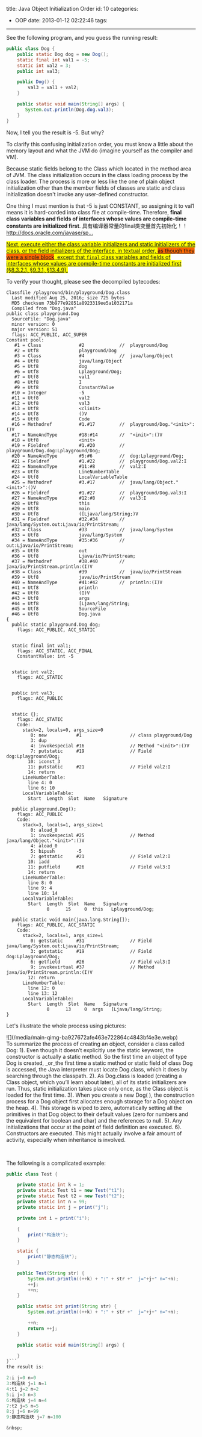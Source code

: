 title: Java Object Initialization Order
id: 10
categories:
  - OOP
date: 2013-01-12 02:22:46
tags:
---

See the following program, and you guess the running result:
``` java
public class Dog {
    public static Dog dog = new Dog();
    static final int val1 = -5;
    static int val2 = 3;
    public int val3;

    public Dog() {
        val3 = val1 + val2;
    }

    public static void main(String[] args) {
       System.out.println(Dog.dog.val3);
    }
}
```
Now, I tell you the result is -5. But why?

To clarify this confusing initialization order, you must know a little about the memory layout and what the JVM do (imagine yourself as the compiler and VM).

Because static fields belong to the Class which located in the method area of JVM. The class initialization occurs in the class loading process by the class loader. The process is more or less like the one of plain object initialization other than the member fields of classes are static and class initialization doesn't invoke any user-defined constructor.

One thing I must mention is that -5 is just CONSTANT, so assigning it to val1 means it is hard-corded into class file at compile-time. Therefore, **final class variables and fields of interfaces whose values are compile-time constants are initialized first**.
具有编译器常量的final类变量首先初始化！！
[<span class="qlink_container">http://docs.oracle.com/ja<wbr />vase/sp...</span>](http://docs.oracle.com/javase/specs/jls/se6/html/execution.html#12.4.2)

[<span style="background-color: #ffff00;">Next, execute either the class variable initializers and static initializers of the class, or the field initializers of the interface, in textual order, <span style="background-color: #ff6600;">as though they were a single block</span>, except that `final` class variables and fields of interfaces whose values are compile-time constants are initialized first (§8.3.2.1, §9.3.1, §13.4.9).</span>](http://docs.oracle.com/javase/specs/jls/se6/html/execution.html#12.4.2)

To verify your thought, please see the decompiled bytecodes:
```
Classfile /playground/bin/playground/Dog.class
  Last modified Aug 25, 2016; size 725 bytes
  MD5 checksum 73b977e92851a8923319ee5a1032171a
  Compiled from "Dog.java"
public class playground.Dog
  SourceFile: "Dog.java"
  minor version: 0
  major version: 51
  flags: ACC_PUBLIC, ACC_SUPER
Constant pool:
   #1 = Class              #2             //  playground/Dog
   #2 = Utf8               playground/Dog
   #3 = Class              #4             //  java/lang/Object
   #4 = Utf8               java/lang/Object
   #5 = Utf8               dog
   #6 = Utf8               Lplayground/Dog;
   #7 = Utf8               val1
   #8 = Utf8               I
   #9 = Utf8               ConstantValue
  #10 = Integer            -5
  #11 = Utf8               val2
  #12 = Utf8               val3
  #13 = Utf8               <clinit>
  #14 = Utf8               ()V
  #15 = Utf8               Code
  #16 = Methodref          #1.#17         //  playground/Dog."<init>":()V
  #17 = NameAndType        #18:#14        //  "<init>":()V
  #18 = Utf8               <init>
  #19 = Fieldref           #1.#20         //  playground/Dog.dog:Lplayground/Dog;
  #20 = NameAndType        #5:#6          //  dog:Lplayground/Dog;
  #21 = Fieldref           #1.#22         //  playground/Dog.val2:I
  #22 = NameAndType        #11:#8         //  val2:I
  #23 = Utf8               LineNumberTable
  #24 = Utf8               LocalVariableTable
  #25 = Methodref          #3.#17         //  java/lang/Object."<init>":()V
  #26 = Fieldref           #1.#27         //  playground/Dog.val3:I
  #27 = NameAndType        #12:#8         //  val3:I
  #28 = Utf8               this
  #29 = Utf8               main
  #30 = Utf8               ([Ljava/lang/String;)V
  #31 = Fieldref           #32.#34        //  java/lang/System.out:Ljava/io/PrintStream;
  #32 = Class              #33            //  java/lang/System
  #33 = Utf8               java/lang/System
  #34 = NameAndType        #35:#36        //  out:Ljava/io/PrintStream;
  #35 = Utf8               out
  #36 = Utf8               Ljava/io/PrintStream;
  #37 = Methodref          #38.#40        //  java/io/PrintStream.println:(I)V
  #38 = Class              #39            //  java/io/PrintStream
  #39 = Utf8               java/io/PrintStream
  #40 = NameAndType        #41:#42        //  println:(I)V
  #41 = Utf8               println
  #42 = Utf8               (I)V
  #43 = Utf8               args
  #44 = Utf8               [Ljava/lang/String;
  #45 = Utf8               SourceFile
  #46 = Utf8               Dog.java
{
  public static playground.Dog dog;
    flags: ACC_PUBLIC, ACC_STATIC


  static final int val1;
    flags: ACC_STATIC, ACC_FINAL
    ConstantValue: int -5


  static int val2;
    flags: ACC_STATIC


  public int val3;
    flags: ACC_PUBLIC


  static {};
    flags: ACC_STATIC
    Code:
      stack=2, locals=0, args_size=0
         0: new           #1                  // class playground/Dog
         3: dup           
         4: invokespecial #16                 // Method "<init>":()V
         7: putstatic     #19                 // Field dog:Lplayground/Dog;
        10: iconst_3      
        11: putstatic     #21                 // Field val2:I
        14: return        
      LineNumberTable:
        line 4: 0
        line 6: 10
      LocalVariableTable:
        Start  Length  Slot  Name   Signature

  public playground.Dog();
    flags: ACC_PUBLIC
    Code:
      stack=3, locals=1, args_size=1
         0: aload_0       
         1: invokespecial #25                 // Method java/lang/Object."<init>":()V
         4: aload_0       
         5: bipush        -5
         7: getstatic     #21                 // Field val2:I
        10: iadd          
        11: putfield      #26                 // Field val3:I
        14: return        
      LineNumberTable:
        line 8: 0
        line 9: 4
        line 10: 14
      LocalVariableTable:
        Start  Length  Slot  Name   Signature
               0      15     0  this   Lplayground/Dog;

  public static void main(java.lang.String[]);
    flags: ACC_PUBLIC, ACC_STATIC
    Code:
      stack=2, locals=1, args_size=1
         0: getstatic     #31                 // Field java/lang/System.out:Ljava/io/PrintStream;
         3: getstatic     #19                 // Field dog:Lplayground/Dog;
         6: getfield      #26                 // Field val3:I
         9: invokevirtual #37                 // Method java/io/PrintStream.println:(I)V
        12: return        
      LineNumberTable:
        line 12: 0
        line 13: 12
      LocalVariableTable:
        Start  Length  Slot  Name   Signature
               0      13     0  args   [Ljava/lang/String;
}
```

Let's illustrate the whole process using pictures:
<div>![](/media/main-qimg-ba927672afe463e722864c4843bf4e3e.webp)</div>
To summarize the process of creating an object, consider a class called Dog:
1). Even though it doesn’t explicitly use the static keyword, the constructor is actually a static method. So the first time an object of type Dog is created, _or_the first time a static method or static field of class Dog is accessed, the Java interpreter must locate Dog.class, which it does by searching through the classpath.
2). As Dog.class is loaded (creating a Class object, which you’ll learn about later), all of its static initializers are run. Thus, static initialization takes place only once, as the Class object is loaded for the first time.
3). When you create a new Dog( ), the construction process for a Dog object first allocates enough storage for a Dog object on the heap.
4). This storage is wiped to zero, automatically setting all the primitives in that Dog object to their default values (zero for numbers and the equivalent for boolean and char) and the references to null.
5). Any initializations that occur at the point of field definition are executed.
6). Constructors are executed. This might actually involve a fair amount of activity, especially when inheritance is involved.

&nbsp;

The following is a complicated example:
``` java
public class Test {

    private static int k = 1;
    private static Test t1 = new Test("t1");
    private static Test t2 = new Test("t2");
    private static int n = 99;
    private static int j = print("j");

    private int i = print("i");

    {
        print("构造块");
    }

    static {
        print("静态构造块");
    }

    public Test(String str) {
        System.out.println((++k) + ":" + str +"  j="+j+" n="+n);
        ++j;
        ++n;
    }

    public static int print(String str) {
        System.out.println((++k) + ":" + str +"  j="+j+" n="+n);

        ++n;
        return ++j;
    }

    public static void main(String[] args) {

    }
}```
the result is:

2:i j=0 n=0
3:构造块 j=1 n=1
4:t1 j=2 n=2
5:i j=3 n=3
6:构造块 j=4 n=4
7:t2 j=5 n=5
8:j j=6 n=99
9:静态构造块 j=7 n=100

&nbsp;

